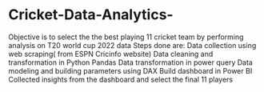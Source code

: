 # Cricket-Data-Analytics-
Objective is to select the the best playing 11 cricket team by performing analysis on T20 world cup 2022 data
Steps done are: Data collection using web scraping( from ESPN Cricinfo website)
Data cleaning and transformation in Python Pandas
Data transformation in power query
Data modeling and building parameters using DAX
Build dashboard in Power BI
Collected insights from the dashboard and select the final 11 players
